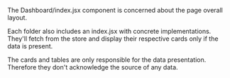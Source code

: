 The Dashboard/index.jsx component is concerned about the page overall layout.

Each folder also includes an index.jsx with concrete implementations.
They'll fetch from the store and display their respective cards only if the data is present.

The cards and tables are only responsible for the data presentation. Therefore they don't acknowledge the source of any data.